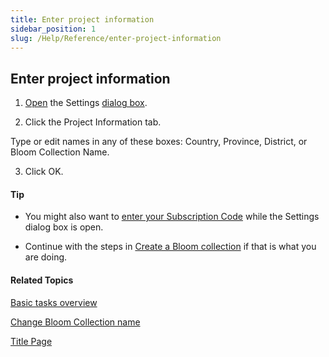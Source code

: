 ```yaml
---
title: Enter project information
sidebar_position: 1
slug: /Help/Reference/enter-project-information
---
```


## Enter project information

1.  [Open](../../User_Interface/Dialog_boxes/Settings_dialog_box.md) the Settings [dialog box](../../User_Interface/Dialog_boxes/Settings_dialog_box.md).
    
2.  Click the Project Information tab.
    

Type or edit names in any of these boxes: Country, Province, District, or Bloom Collection Name.

3.  Click OK.
    

#### Tip

-   You might also want to [enter your Subscription Code](Enter_Subscription_Code.md) while the Settings dialog box is open.
    
-   Continue with the steps in [Create a Bloom collection](Create_a_Bloom_collection.md) if that is what you are doing.
    

#### Related Topics

[Basic tasks overview](Basic_tasks_overview.md)

[Change Bloom Collection name](Change_Bloom_collection_name.md)

[Title Page](../../Concepts/Title_Page.md)